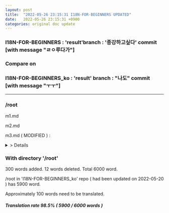 ```yaml
---
layout: post
title:  "2022-05-26 23:15:31 I18N-FOR-BEGINNERS UPDATED"
date:   2022-05-26 23:15:31 +0900
categories: original doc update
---
```


### I18N-FOR-BEGINNERS : 'result'branch : '종강하고싶다' commit [with message "ㄹㅇ루다가"]
### Compare on 
### I18N-FOR-BEGINNERS_ko : 'result' branch : "나도" commit [with message "ㅜㅜ"]
---
### /root

m1.md 

m2.md 

m3.md ( MODIFIED ) : <details>
<summary> > Details </summary>
<div markdown="1">

<span style="color:#808080">| line 12 - </span>
  
<span style="color:#008000">| line 12 This sentence added </span>
  

| line 15 Thie sentence will be modified
  
| line 15 Hello world!
  
  
##### With file 'm3.md'
  
  
30 words added. 12 words deleted. Total 3000 word.
  
m3.md in 'I18N-FOR-BEGINNERS_ko' repo ( had been updated on 2022-05-20 ) has 2900 word.
  
Approximately 100 words need to be translated.
  
##### Translation rate 96.5% ( 2900 / 3000 words )

</div>
</details>


### With directory '/root'
  
  
300 words added. 12 words deleted. Total 6000 word.
  
/root in 'I18N-FOR-BEGINNERS_ko' repo ( had been updated on 2022-05-20 ) has 5900 word.
  
Approximately 100 words need to be translated.
  
##### Translation rate 98.5% ( 5900 / 6000 words )
